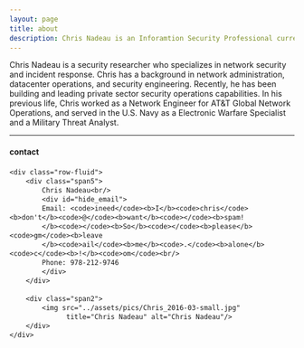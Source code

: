 ```yaml
---
layout: page
title: about
description: Chris Nadeau is an Inforamtion Security Professional currently working as an Information Security Architect with focuses on ICS/SCADA Network Security, Incident Response, MDM, and DLP.
---
```


Chris Nadeau is a security researcher who specializes in network security and incident response. Chris has a background in network administration, datacenter operations, and security engineering. Recently, he has been building and leading private sector security operations capabilities. In his previous life, Chris worked as a Network Engineer for AT&T Global Network Operations, and served in the U.S. Navy as a Electronic Warfare Specialist and a Military Threat Analyst.  

---

<div class="container">
<h4><a name="contact"></a>contact</h4>

    <div class="row-fluid">
        <div class="span5">
            Chris Nadeau<br/>
            <div id="hide_email">
            Email: <code>ineed</code><b>I</b><code>chris</code><b>don't</b><code>@</code><b>want</b><code></code><b>spam!
            </b><code></code><b>So</b><code></code><b>please</b><code>gm</code><b>leave
            </b><code>ail</code><b>me</b><code>.</code><b>alone</b><code>c</code><b>!</b><code>om</code><br/>
            Phone: 978-212-9746
            </div>
        </div>

        <div class="span2">
            <img src="../assets/pics/Chris_2016-03-small.jpg"
                  title="Chris Nadeau" alt="Chris Nadeau"/>
        </div>
    </div>
</div>
